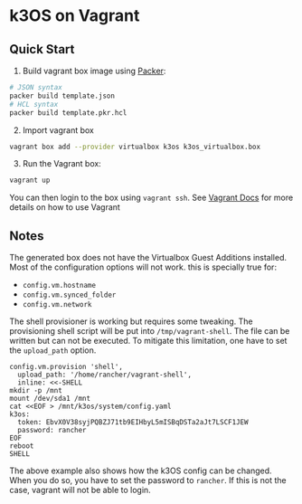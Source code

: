 # k3OS on Vagrant

## Quick Start

1. Build vagrant box image using [Packer](https://www.packer.io/): 

```bash
# JSON syntax
packer build template.json
# HCL syntax
packer build template.pkr.hcl
```

2. Import vagrant box

```bash
vagrant box add --provider virtualbox k3os k3os_virtualbox.box
```

3. Run the Vagrant box:

```bash
vagrant up
```

You can then login to the box using `vagrant ssh`. See [Vagrant
Docs](https://www.vagrantup.com/docs/index.html) for more details on how
to use Vagrant

## Notes

The generated box does not have the Virtualbox Guest Additions
installed. Most of the configuration options will not work. this is
specially true for:

* `config.vm.hostname`
* `config.vm.synced_folder`
* `config.vm.network`

The shell provisioner is working but requires some tweaking. The
provisioning shell script will be put into `/tmp/vagrant-shell`. The
file can be written but can not be executed. To mitigate this
limitation, one have to set the `upload_path` option.

```
config.vm.provision 'shell',
  upload_path: '/home/rancher/vagrant-shell',
  inline: <<-SHELL
mkdir -p /mnt
mount /dev/sda1 /mnt
cat <<EOF > /mnt/k3os/system/config.yaml
k3os:
  token: EbvX0V38syjPQBZJ71tb9EIHbyL5mISBqDSTa2aJt7LSCF1JEW
  password: rancher
EOF
reboot
SHELL
```

The above example also shows how the k3OS config can be changed. When
you do so, you have to set the password to `rancher`. If this is not the
case, vagrant will not be able to login.
